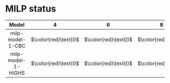 # MILP status
| $\text{Model}$ | $4$ | $6$ | $8$ | $10$ | $12$ | $14$ | $16$ | $18$ | $20$ |
|:-:| :---:|:---:|:---:|:---:|:---:|:---:|:---:|:---:|:---:|
$\text{milp-model-1-CBC}$ | $\color{red}\text{I}$ | $\color{red}\text{I}$ | $\color{red}\text{I}$ | 
$\text{milp-model-1-HiGHS}$ | $\color{red}\text{I}$ | $\color{red}\text{I}$ | $\color{red}\text{I}$ | 
